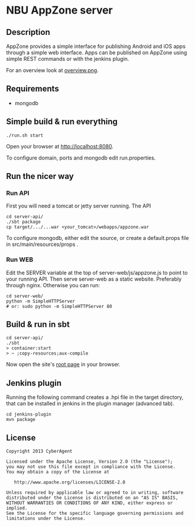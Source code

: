 # NBU AppZone server

## Description
AppZone provides a simple interface for publishing Android and iOS apps through a simple web interface. Apps can be published on AppZone using simple REST commands or with the jenkins plugin.

For an overview look at [overview.png](overview.png).

## Requirements

* mongodb

## Simple build & run everything
    ./run.sh start

Open your browser at [http://localhost:8080](http://localhost:8080).

To configure domain, ports and mongodb edit run.properties.

## Run the nicer way

### Run API
First you will need a tomcat or jetty server running. The API

    cd server-api/
    ./sbt package
    cp target/.../...war <your_tomcat>/webapps/appzone.war

To configure mongodb, either edit the source, or create a default.props file in src/main/resources/props .

### Run WEB
Edit the SERVER variable at the top of server-web/js/appzone.js to point to your running API. Then serve server-web as a static website. Preferably through nginx. Otherwise you can run:

	cd server-web/
	python -m SimpleHTTPServer
	# or: sudo python -m SimpleHTTPServer 80

## Build & run in sbt
    cd server-api/
    ./sbt
    > container:start
    > ~ ;copy-resources;aux-compile

Now open the site's [root page](http://localhost:8080/) in your browser.

## Jenkins plugin
Running the following command creates a .hpi file in the target directory, that can be installed in jenkins in the plugin manager (advanced tab).

    cd jenkins-plugin
    mvn package

## License
    Copyright 2013 CyberAgent

    Licensed under the Apache License, Version 2.0 (the "License");
    you may not use this file except in compliance with the License.
    You may obtain a copy of the License at

       http://www.apache.org/licenses/LICENSE-2.0

    Unless required by applicable law or agreed to in writing, software
    distributed under the License is distributed on an "AS IS" BASIS,
    WITHOUT WARRANTIES OR CONDITIONS OF ANY KIND, either express or implied.
    See the License for the specific language governing permissions and
    limitations under the License.